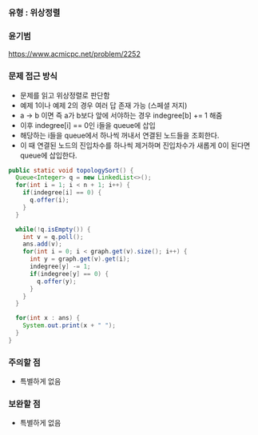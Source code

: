 ### 유형 : 위상정렬
### 윤기범
https://www.acmicpc.net/problem/2252

### 문제 접근 방식
  - 문제를 읽고 위상정렬로 판단함
  - 예제 1이나 예제 2의 경우 여러 답 존재 가능 (스페셜 저지)
  - a -> b 이면 즉 a가 b보다 앞에 서야하는 경우 indegree[b] += 1 해줌
  - 이후 indegree[i] == 0인 i들을 queue에 삽입
  - 해당하는 i들을 queue에서 하나씩 꺼내서 연결된 노드들을 조회한다.
  - 이 때 연결된 노드의 진입차수를 하나씩 제거하며 진입차수가 새롭게 0이 된다면 queue에 삽입한다.
  ``` java
  public static void topologySort() {
    Queue<Integer> q = new LinkedList<>();
    for(int i = 1; i < n + 1; i++) {
      if(indegree[i] == 0) {
        q.offer(i);
      }
    }

    while(!q.isEmpty()) {
      int v = q.poll();
      ans.add(v);
      for(int i = 0; i < graph.get(v).size(); i++) {
        int y = graph.get(v).get(i);
        indegree[y] -= 1;
        if(indegree[y] == 0) {
          q.offer(y);
        }
      }
    }

    for(int x : ans) {
      System.out.print(x + " ");
    }
  }
  ```
### 주의할 점
  - 특별하게 없음

### 보완할 점
  - 특별하게 없음
